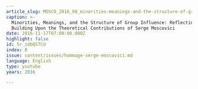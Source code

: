 ```yaml
---
article_slug: MOSCO_2016_08_minorities-meanings-and-the-structure-of-group-influence
caption: >-
  Minorities, Meanings, and the Structure of Group Influence: Reflecting and
  Building Upon the Theoretical Contributions of Serge Moscovici
date: 2016-11-17T07:00:00.000Z
highlight: false
id: 5r_zdbQ5TCU
index: 0
issue: content/issues/hommage-serge-moscovici.md
language: English
type: youtube
years: 2016

---
```

